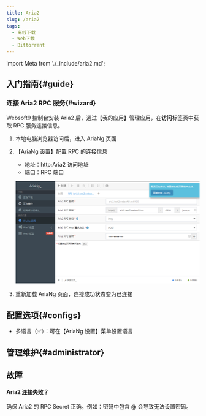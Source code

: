 ```yaml
---
title: Aria2
slug: /aria2
tags:
  - 离线下载
  - Web下载
  - Bittorrent
---
```


import Meta from './_include/aria2.md';

<Meta name="meta" />

## 入门指南{#guide}

### 连接 Aria2 RPC 服务{#wizard}

Websoft9 控制台安装 Aria2 后，通过【我的应用】管理应用，在**访问**标签页中获取 RPC 服务连接信息。

1. 本地电脑浏览器访问后，进入 AriaNg 页面

2. 【AriaNg 设置】配置 RPC 的连接信息

   - 地址：http:Aria2 访问地址
   - 端口：RPC 端口

    ![Aria2 配置](./assets/aria2-rpc-websoft9.png)

3. 重新加载 AriaNg 页面，连接成功状态变为已连接


## 配置选项{#configs}

- 多语言（✅）：可在【AriaNg 设置】菜单设置语言

## 管理维护{#administrator}

## 故障

#### Aria2 连接失败？

确保 Aria2 的 RPC Secret 正确。例如：密码中包含 @ 会导致无法设置密码。  